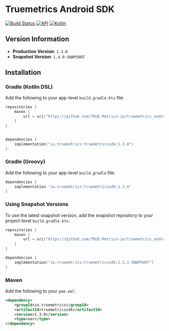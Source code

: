 # Truemetrics Android SDK

[![Build Status](https://github.com/TRUE-Metrics-io/truemetrics_android_SDK_p/actions/workflows/build.yml/badge.svg?branch=main)](https://github.com/TRUE-Metrics-io/truemetrics_android_SDK_p/actions/workflows/main.yml)
[![API](https://img.shields.io/badge/API-21%2B-brightgreen.svg?style=flat)](https://android-arsenal.com/api?level=21)
[![Kotlin](https://img.shields.io/badge/kotlin-2.2.20-blue.svg?logo=kotlin)](http://kotlinlang.org)


## Version Information

- **Production Version**: `1.3.0`
- **Snapshot Version**: `1.4.0-SNAPSHOT`


## Installation

### Gradle (Kotlin DSL)

Add the following to your app-level `build.gradle.kts` file:

```kotlin
repositories {
    maven {
        url = uri("https://github.com/TRUE-Metrics-io/truemetrics_android_SDK_p_maven/raw/")
    }
}


dependencies {
    implementation("io.truemetrics:truemetricssdk:1.3.0")
}
```

### Gradle (Groovy)

Add the following to your app-level `build.gradle` file:

```groovy
dependencies {
    implementation 'io.truemetrics:truemetricssdk:1.3.0'
}
```

### Using Snapshot Versions

To use the latest snapshot version, add the snapshot repository to your project-level
`build.gradle.kts`:

```kotlin
repositories {
    maven {
        url = uri("https://github.com/TRUE-Metrics-io/truemetrics_android_SDK_p_maven/raw/snapshots")
    }
}

dependencies {
    implementation("io.truemetrics:truemetricssdk:1.3.1-SNAPSHOT")
}
```

### Maven

Add the following to your `pom.xml`:

```xml
<dependency>
    <groupId>io.truemetrics</groupId>
    <artifactId>truemetricssdk</artifactId>
    <version>1.3.0</version>
    <type>aar</type>
</dependency>
```
